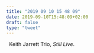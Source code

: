 ```yaml
---
title: "2019 09 10 15 48 09"
date: 2019-09-10T15:48:09+02:00
draft: false
type: "tweet"
---
```

<a href="https://music.apple.com/fr/album/still-live/155953277" class="iconfont icon-music" title="rss"></a> &nbsp; Keith Jarrett Trio, *Still Live*.
